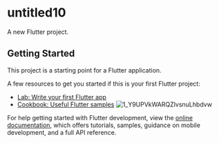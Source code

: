 # untitled10

A new Flutter project.

## Getting Started

This project is a starting point for a Flutter application.

A few resources to get you started if this is your first Flutter project:

- [Lab: Write your first Flutter app](https://docs.flutter.dev/get-started/codelab)
- [Cookbook: Useful Flutter samples](https://docs.flutter.dev/cookbook)
![1_Y9UPVkWARQZIvsnuLhbdvw](https://github.com/user-attachments/assets/5e2679d9-4d0d-4d0e-b414-1d4b8340288d)

For help getting started with Flutter development, view the
[online documentation](https://docs.flutter.dev/), which offers tutorials,
samples, guidance on mobile development, and a full API reference.
